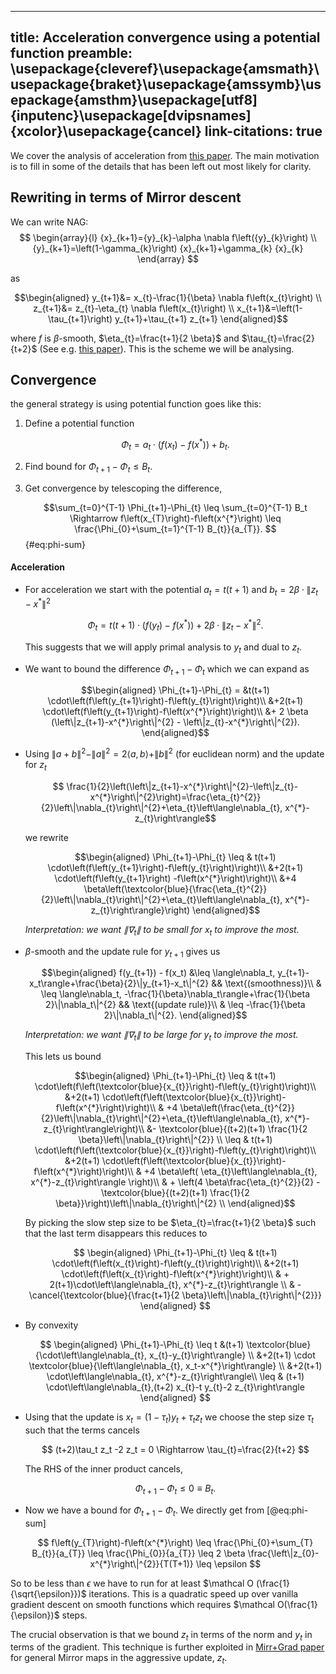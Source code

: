 -----
title: Acceleration convergence using a potential function
preamble: \usepackage{cleveref}\usepackage{amsmath}\usepackage{braket}\usepackage{amssymb}\usepackage{amsthm}\usepackage[utf8]{inputenc}\usepackage[dvipsnames]{xcolor}\usepackage{cancel}
link-citations: true
-----

We cover the analysis of acceleration from [this paper][1].
The main motivation is to fill in some of the details that has been left out most likely for clarity.
<!-- (motivation for the potential function, the rewriting of the update into mirr+grad, an explanation of where we use the slow moving process $z_{t}$). -->

## Rewriting in terms of Mirror descent

We can write NAG:
$$
\begin{array}{l}
{x}_{k+1}={y}_{k}-\alpha \nabla f\left({y}_{k}\right) \\
{y}_{k+1}=\left(1-\gamma_{k}\right) {x}_{k+1}+\gamma_{k} {x}_{k}
\end{array}
$$

as 

$$\begin{aligned}
y_{t+1}&= x_{t}-\frac{1}{\beta} \nabla f\left(x_{t}\right) \\
z_{t+1}&= z_{t}-\eta_{t} \nabla f\left(x_{t}\right) \\
x_{t+1}&=\left(1-\tau_{t+1}\right) y_{t+1}+\tau_{t+1} z_{t+1}
\end{aligned}$$

where $f$ is $\beta$-smooth, $\eta_{t}=\frac{t+1}{2 \beta}$ and $\tau_{t}=\frac{2}{t+2}$ (See e.g. [this paper][2]).
This is the scheme we will be analysing.

## Convergence 

the general strategy is using potential function goes like this:

1. Define a potential function 
   
   $$
   \Phi_{t}=a_{t} \cdot\left(f\left(x_{t}\right)-f\left(x^{*}\right)\right)+b_{t}.
   $$

2. Find bound for $\Phi_{t+1}-\Phi_t \leq B_t$.
3. Get convergence by telescoping the difference,
  
    $$\sum_{t=0}^{T-1} \Phi_{t+1}-\Phi_{t} \leq \sum_{t=0}^{T-1} B_t \Rightarrow f\left(x_{T}\right)-f\left(x^{*}\right) \leq \frac{\Phi_{0}+\sum_{t=1}^{T-1} B_{t}}{a_{T}}.
    $${#eq:phi-sum}


#### Acceleration
- For acceleration we start with the potential $a_t=t(t+1)$ and $b_t={2} {\beta} \cdot\left\|{z}_{t}-{x}^{*}\right\|^{2}$

    $$
    \Phi_t=t(t+1) \cdot\left(f\left(y_{t}\right)-f\left(x^{*}\right)\right)+2 \beta \cdot\left\|z_{t}-x^{*}\right\|^{2}.
    $$

    This suggests that we will apply primal analysis to $y_t$ and dual to $z_t$.

- We want to bound the difference $\Phi_{t+1}-\Phi_{t}$ which we can expand as 
  
    $$\begin{aligned}
    \Phi_{t+1}-\Phi_{t} = 
    &t(t+1) \cdot\left(f\left(y_{t+1}\right)-f\left(y_{t}\right)\right)\\
    &+2(t+1) \cdot\left(f\left(y_{t+1}\right)-f\left(x^{*}\right)\right)\\
    &+ 2 \beta (\left\|z_{t+1}-x^{*}\right\|^{2} - \left\|z_{t}-x^{*}\right\|^{2}).
    \end{aligned}$$

- Using $\|a+b\|^{2}-\|a\|^{2}=2\langle a, b\rangle+\|b\|^{2}$ (for euclidean norm) and the update for $z_t$
 
    $$
    \frac{1}{2}\left(\left\|z_{t+1}-x^{*}\right\|^{2}-\left\|z_{t}-x^{*}\right\|^{2}\right)=\frac{\eta_{t}^{2}}{2}\left\|\nabla_{t}\right\|^{2}+\eta_{t}\left\langle\nabla_{t}, x^{*}-z_{t}\right\rangle$$

    we rewrite

    $$\begin{aligned}
    \Phi_{t+1}-\Phi_{t} \leq & t(t+1) \cdot\left(f\left(y_{t+1}\right)-f\left(y_{t}\right)\right)\\
    &+2(t+1) \cdot\left(f\left(y_{t+1}\right)
    -f\left(x^{*}\right)\right)\\
    &+4 \beta\left(\textcolor{blue}{\frac{\eta_{t}^{2}}{2}\left\|\nabla_{t}\right\|^{2}+\eta_{t}\left\langle\nabla_{t}, x^{*}-z_{t}\right\rangle}\right)
    \end{aligned}$$

    _Interpretation: we want $\|\nabla_t\|$ to be small for $x_t$ to improve the most._

- $\beta$-smooth and the update rule for $y_{t+1}$ gives us

    $$\begin{aligned}
    f(y_{t+1}) - f(x_t) 
    &\leq \langle\nabla_t, y_{t+1}-x_t\rangle+\frac{\beta}{2}\|y_{t+1}-x_t\|^{2} && \text{(smoothness)}\\
    & \leq \langle\nabla_t, -\frac{1}{\beta}\nabla_t\rangle+\frac{1}{\beta 2}\|\nabla_t\|^{2} && \text{(update rule)}\\
    & \leq -\frac{1}{\beta 2}\|\nabla_t\|^{2}.
    \end{aligned}$$

    _Interpretation: we want $\|\nabla_t\|$ to be large for $y_t$ to improve the most._

    This lets us bound
    
    $$\begin{aligned}
    \Phi_{t+1}-\Phi_{t} \leq &
      t(t+1) \cdot\left(f\left(\textcolor{blue}{x_{t}}\right)-f\left(y_{t}\right)\right)\\
      &+2(t+1) \cdot\left(f\left(\textcolor{blue}{x_{t}}\right)-f\left(x^{*}\right)\right)\\
      & +4 \beta\left(\frac{\eta_{t}^{2}}{2}\left\|\nabla_{t}\right\|^{2}+\eta_{t}\left\langle\nabla_{t}, x^{*}-z_{t}\right\rangle\right)\\
      &- \textcolor{blue}{(t+2)(t+1) \frac{1}{2 \beta}\left\|\nabla_{t}\right\|^{2}} \\
      \leq &
      t(t+1) \cdot\left(f\left(\textcolor{blue}{x_{t}}\right)-f\left(y_{t}\right)\right)\\
      &+2(t+1) \cdot\left(f\left(\textcolor{blue}{x_{t}}\right)-f\left(x^{*}\right)\right)\\
      & +4 \beta\left(
          \eta_{t}\left\langle\nabla_{t}, x^{*}-z_{t}\right\rangle
          \right)\\
      & + \left(4 \beta\frac{\eta_{t}^{2}}{2} - \textcolor{blue}{(t+2)(t+1) \frac{1}{2 \beta}}\right)\left\|\nabla_{t}\right\|^{2} \\
    \end{aligned}$$

    By picking the slow step size to be $\eta_{t}=\frac{t+1}{2 \beta}$ such that the last term disappears this reduces to 

    $$
    \begin{aligned}
    \Phi_{t+1}-\Phi_{t} 
      \leq &
      t(t+1) \cdot\left(f\left(x_{t}\right)-f\left(y_{t}\right)\right)\\
      &+2(t+1) \cdot\left(f\left(x_{t}\right)-f\left(x^{*}\right)\right)\\
      & + 2(t+1)\cdot\left\langle\nabla_{t}, x^{*}-z_{t}\right\rangle
          \\
      & - \cancel{\textcolor{blue}{\frac{t+1}{2 \beta}\left\|\nabla_{t}\right\|^{2}}}
      \end{aligned}
    $$

- By convexity

    $$
    \begin{aligned}
    \Phi_{t+1}-\Phi_{t} \leq t &(t+1) \textcolor{blue}{\cdot\left\langle\nabla_{t}, x_{t}-y_{t}\right\rangle} \\
    &+2(t+1) \cdot \textcolor{blue}{\left\langle\nabla_{t}, x_t-x^{*}\right\rangle} \\
    &+2(t+1) \cdot\left\langle\nabla_{t}, x^{*}-z_{t}\right\rangle\\ 
    \leq & (t+1) \cdot\left\langle\nabla_{t},(t+2) x_{t}-t y_{t}-2 z_{t}\right\rangle
    \end{aligned}
    $$

- Using that the update is $x_t=\left(1-\tau_{t}\right) y_{t}+\tau_{t} z_{t}$ we choose the step size $\tau_t$ such that the terms cancels 
    
    $$
    (t+2)\tau_t z_t -2 z_t = 0 \Rightarrow
    \tau_{t}=\frac{2}{t+2}
    $$

    The RHS of the inner product cancels,

    $$
    \Phi_{t+1}-\Phi_{t} \leq 0 \equiv B_t.
    $$

- Now we have a bound for $\Phi_{t+1}-\Phi_{t}$. 
  We directly get from [@eq:phi-sum]

    $$
    f\left(y_{T}\right)-f\left(x^{*}\right) \leq \frac{\Phi_{0}+\sum_{T} B_{t}}{a_{T}} \leq \frac{\Phi_{0}}{a_{T}} \leq 2 \beta \frac{\left\|z_{0}-x^{*}\right\|^{2}}{T(T+1)} \leq \epsilon
    $$

So to be less than $\epsilon$ we have to run for at least $\mathcal O (\frac{1}{\sqrt{\epsilon}})$ iterations.
This is a quadratic speed up over vanilla gradient descent on smooth functions which requires $\mathcal O(\frac{1}{\epsilon})$ steps.

The crucial observation is that we bound $z_t$ in terms of the norm and $y_t$ in terms of the gradient.
This technique is further exploited in [Mirr+Grad paper][2] for general Mirror maps in the aggressive update, $z_t$.

[1]: https://arxiv.org/pdf/1712.04581.pdf
[2]: (https://arxiv.org/pdf/1407.1537.pdf)
